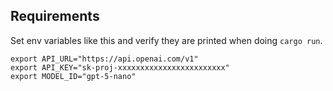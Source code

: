 ## Requirements

Set env variables like this and verify they are printed when doing `cargo run`.

```shell
export API_URL="https://api.openai.com/v1"
export API_KEY="sk-proj-xxxxxxxxxxxxxxxxxxxxxxxx"
export MODEL_ID="gpt-5-nano"
```